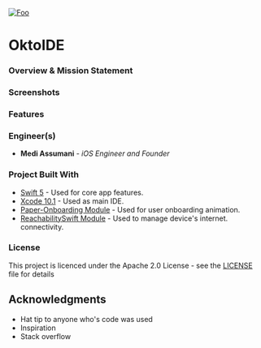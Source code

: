 <a href="https://itunes.apple.com/us/app/lofti-study-space-finder/id1446711696?mt=8" rel="some text">![Foo](LINK_GOES_HERE)</a>
# OktoIDE

### Overview & Mission Statement


### Screenshots

### Features


### Engineer(s)

* **Medi Assumani** - *iOS Engineer and Founder*

### Project Built With

* [Swift 5](https://developer.apple.com/swift/) - Used for core app features.
* [Xcode 10.1](https://developer.apple.com/xcode/) - Used as main IDE.
* [Paper-Onboarding Module](https://github.com/Ramotion/paper-onboarding) - Used for user onboarding animation.
* [ReachabilitySwift Module](https://github.com/ashleymills/Reachability.swift) - Used to manage device's internet. connectivity.

### License

This project is licenced under the Apache 2.0 License - see the <a href="https://github.com/MediBoss/OktoIDE/blob/master/LICENSE">LICENSE</a> file for details

## Acknowledgments

* Hat tip to anyone who's code was used
* Inspiration
* Stack overflow


